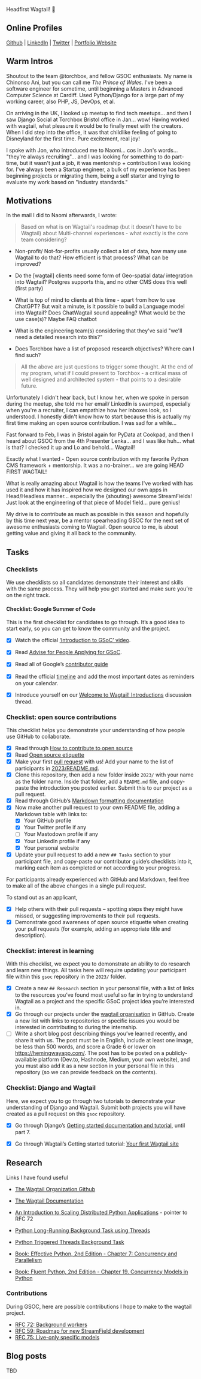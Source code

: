 Headfirst Wagtail! 🤯

## Online Profiles
[Github](https://github.com/kingnonso) | [LinkedIn](https://www.linkedin.com/in/chinonso-ani/) | [Twitter](https://twitter.com/technonso) | [Portfolio Website](https://kingnonso.com/)

## Warm Intros

Shoutout to the team @torchbox, and fellow GSOC enthusiasts. 
My name is Chinonso Ani, but you can call me _The Prince of Wales_. I've been a software engineer for sometime, until beginning a Masters in Advanced Computer Science at Cardiff. Used Python/Django for a large part of my working career, also PHP, JS, DevOps, et al.

On arriving in the UK, I looked up meetup to find tech meetups... and then I saw Django Social at Torchbox Bristol office in Jan... wow! Having worked with wagtail, what pleasure it would be to finally meet with the creators. When I did step into the office, it was that childlike feeling of going to Disneyland for the first time. Pure excitement, real joy!

I spoke with Jon, who introduced me to Naomi... cos in Jon's words... "they're always recruiting"... and I was looking for something to do part-time, but it wasn't just a job, it was mentorship + contribution I was looking for. I've always been a Startup engineer, a bulk of my experience has been beginning projects or migrating them, being a self starter and trying to evaluate my work based on "industry standards."

## Motivations

In the mail I did to Naomi afterwards, I wrote:

> Based on what is on Wagtail's roadmap (but it doesn't have to be Wagtail) about Multi-channel experiences - what exactly is the core team considering?

- Non-profit/ Not-for-profits usually collect a lot of data, how many use Wagtail to do that? How efficient is that process? What can be improved?

- Do the [wagtail] clients need some form of Geo-spatial data/ integration into Wagtail? Postgres supports this, and no other CMS does this well (first party)

- What is top of mind to clients at this time - apart from how to use ChatGPT? But wait a minute, is it possible to build a Language model into Wagtail? Does ChatWagtail sound appealing? What would be the use case(s)? Maybe FAQ chatbot

- What is the engineering team(s) considering that they've said "we'll need a detailed research into this?" 

- Does Torchbox have a list of proposed research objectives? Where can I find such?

> All the above are just questions to trigger some thought. At the end of my program, what if I could present to Torchbox - a critical mass of well designed and architected system - that points to a desirable future.

Unfortunately I didn't hear back, but I know her, when we spoke in person during the meetup, she told me her email/ LinkedIn is swamped, especially when you're a recruiter, I can empathize how her inboxes look, so I understood. I honestly didn't know how to start because this is actually my first time making an open source contribution. I was sad for a while...

Fast forward to Feb, I was in Bristol again for PyData at Cookpad, and then I heard about GSOC from the 4th Presenter Lenka... and I was like huh... what is that? I checked it up and Lo and behold... Wagtail!

Exactly what I wanted - Open source contribution with my favorite Python CMS framework + mentorship. It was a no-brainer... we are going HEAD FIRST WAGTAIL!

What is really amazing about Wagtail is how the teams I've worked with has used it and how it has inspired how we designed our own apps in Head/Headless manner... especially the {shouting} awesome StreamFields! Just look at the engineering of that piece of Model field... pure genius!

My drive is to contribute as much as possible in this season and hopefully by this time next year, be a mentor spearheading GSOC for the next set of awesome enthusiasts coming to Wagtail. Open source to me, is about getting value and giving it all back to the community.


## Tasks
### Checklists

We use checklists so all candidates demonstrate their interest and skills with the same process. They will help you get started and make sure you’re on the right track.

#### Checklist: Google Summer of Code

This is the first checklist for candidates to go through. It’s a good idea to start early, so you can get to know the community and the project.

- [x] Watch the official [‘Introduction to GSoC’ video](https://www.youtube.com/watch?v=7jD2tChhrWM&feature=youtu.be).
- [x] Read [Advise for People Applying for GSoC](https://developers.google.com/open-source/gsoc/help/student-advice).
- [x] Read all of Google’s [contributor guide](https://google.github.io/gsocguides/student/)
- [x] Read the official [timeline](https://developers.google.com/open-source/gsoc/timeline) and add the most important dates as reminders on your calendar.

- [x] Introduce yourself on our [Welcome to Wagtail! Introductions](https://github.com/wagtail/gsoc/discussions/1) discussion thread.

### Checklist: open source contributions

This checklist helps you demonstrate your understanding of how people use GitHub to collaborate.

- [x] Read through [How to contribute to open source](https://opensource.guide/how-to-contribute/)
- [x] Read [Open source etiquette](https://developer.mozilla.org/en-US/docs/MDN/Community/Open_source_etiquette)
- [x] Make your first [pull request](https://docs.github.com/en/pull-requests/collaborating-with-pull-requests/proposing-changes-to-your-work-with-pull-requests/creating-a-pull-request) with us! Add your name to the list of participants in [2023/README.md](2023/README.md).
- [x] Clone this repository, then add a new folder inside `2023/` with your name as the folder name. Inside that folder, add a `README.md` file, and copy-paste the introduction you posted earlier. Submit this to our project as a pull request.
- [x] Read through GitHub’s [Markdown formatting documentation](https://docs.github.com/en/get-started/writing-on-github/getting-started-with-writing-and-formatting-on-github/basic-writing-and-formatting-syntax)
- [x] Now make another pull request to your own README file, adding a Markdown table with links to:
  - [x] Your GitHub profile
  - [x] Your Twitter profile if any
  - [ ] Your Mastodown profile if any
  - [x] Your LinkedIn profile if any
  - [x] Your personal website
- [x] Update your pull request to add a new `## Tasks` section to your participant file, and copy-paste our contributor guide’s checklists into it, marking each item as completed or not according to your progress.

For participants already experienced with GitHub and Markdown, feel free to make all of the above changes in a single pull request.

To stand out as an applicant,

- [x] Help others with their pull requests – spotting steps they might have missed, or suggesting improvements to their pull requests.
- [x] Demonstrate good awareness of open source etiquette when creating your pull requests (for example, adding an appropriate title and description).

### Checklist: interest in learning

With this checklist, we expect you to demonstrate an ability to do research and learn new things. All tasks here will require updating your participant file within this `gsoc` repository in the `2023/` folder.

- [x] Create a new `## Research` section in your personal file, with a list of links to the resources you’ve found most useful so far in trying to understand Wagtail as a project and the specific GSoC project idea you’re interested in.
- [x] Go through our projects under the [wagtail organisation](https://github.com/wagtail) in GitHub. Create a new list with links to repositories or specific issues you would be interested in contributing to during the internship.
- [ ] Write a short blog post describing things you’ve learned recently, and share it with us. The post must be in English, include at least one image, be less than 500 words, and score a Grade 6 or lower on <https://hemingwayapp.com/>. The post has to be posted on a publicly-available platform (Dev.to, Hashnode, Medium, your own website), and you must also add it as a new section in your personal file in this repository (so we can provide feedback on the contents).

### Checklist: Django and Wagtail

Here, we expect you to go through two tutorials to demonstrate your understanding of Django and Wagtail. Submit both projects you will have created as a pull request on this `gsoc` repository.

- [x] Go through Django’s [Getting started documentation and tutorial](https://docs.djangoproject.com/en/4.1/intro/), until part 7.
- [x] Go through Wagtail’s Getting started tutorial: [Your first Wagtail site](https://docs.wagtail.org/en/stable/getting_started/tutorial.html)


## Research
Links I have found useful 
- [The Wagtail Organization Github](https://github.com/wagtail)
- [The Wagtail Documentation](https://docs.wagtail.org/en/stable/releases/4.2.1.html)
- [An Introduction to Scaling Distributed Python Applications](https://www.educative.io/blog/scaling-in-python) - pointer to RFC 72

- [Python Long-Running Background Task using Threads](https://superfastpython.com/thread-long-running-background-task/)
- [Python Triggered Threads Background Task](https://superfastpython.com/thread-triggered-background-task/)
- [Book: Effective Python, 2nd Edition - Chapter 7: Concurrency and Parallelism](https://learning.oreilly.com/library/view/effective-python-90/9780134854717/ch07.xhtml#ch7)
- [Book: Fluent Python, 2nd Edition - Chapter 19. Concurrency Models in Python](https://learning.oreilly.com/library/view/fluent-python-2nd/9781492056348/ch19.html)


### Contributions 
During GSOC, here are possible contributions I hope to make to the wagtail project.
- [RFC 72: Background workers](https://github.com/RealOrangeOne/wagtail-rfcs/tree/wagtail-background-workers)
- [RFC 59: Roadmap for new StreamField development](https://github.com/gasman/weps/tree/streamfield-roadmap)
- [RFC 75: Live-only specific models](https://github.com/wagtail/rfcs/pull/75)

## Blog posts
TBD